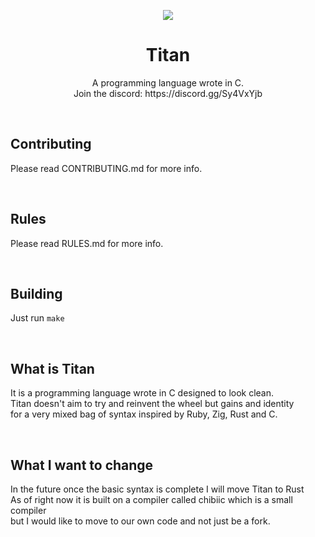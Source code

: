 <p align="center">
  <img src="https://user-images.githubusercontent.com/76793908/163725318-4530fa13-19cb-4ac8-bc10-955b49e23063.png">
</p>
                                                                                                                                     
<h1 align="center">
  Titan
</h1>

<p align="center">
A programming language wrote in C.<br>
Join the discord: https://discord.gg/Sy4VxYjb
</p>
<br>

## Contributing
Please read CONTRIBUTING.md for more info.

<br>

## Rules
Please read RULES.md for more info.

<br>

## Building
Just run ```make```

<br>

## What is Titan
It is a programming language wrote in C designed to look clean.<br>
Titan doesn't aim to try and reinvent the wheel but gains and identity<br>
for a very mixed bag of syntax inspired by Ruby, Zig, Rust and C.<br>

<br>

## What I want to change
In the future once the basic syntax is complete I will move Titan to Rust<br>
As of right now it is built on a compiler called chibiic which is a small compiler<br>
but I would like to move to our own code and not just be a fork.

